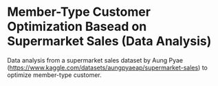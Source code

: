 # Member-Type Customer Optimization Basead on Supermarket Sales (Data Analysis)

Data analysis from a supermarket sales dataset by Aung Pyae (https://www.kaggle.com/datasets/aungpyaeap/supermarket-sales) to optimize member-type customer.

